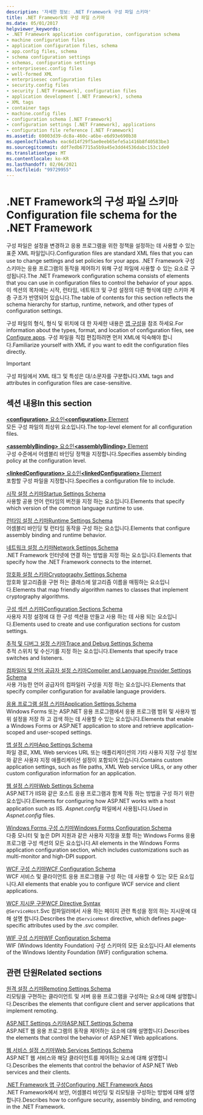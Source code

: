 ```yaml
---
description: '자세한 정보: .NET Framework 구성 파일 스키마'
title: .NET Framework의 구성 파일 스키마
ms.date: 05/01/2017
helpviewer_keywords:
- .NET Framework application configuration, configuration schema
- machine configuration files
- application configuration files, schema
- app.config files, schema
- schema configuration settings
- schemas, configuration settings
- enterprisesec.config files
- well-formed XML
- enterprisesec configuration files
- security.config files
- security [.NET Framework], configuration files
- application development [.NET Framework], schema
- XML tags
- container tags
- machine.config files
- configuration schema [.NET Framework]
- configuration settings [.NET Framework], applications
- configuration file reference [.NET Framework]
ms.assetid: 69003d39-dc8a-460c-a6be-e6d93e690b38
ms.openlocfilehash: eac6d14f29f5ae0eeb65efe5a1416b8f40583be3
ms.sourcegitcommit: ddf7edb67715a5b9a45e3dd44536dabc153c1de0
ms.translationtype: MT
ms.contentlocale: ko-KR
ms.lasthandoff: 02/06/2021
ms.locfileid: "99729955"
---
```

# <a name="configuration-file-schema-for-the-net-framework"></a><span data-ttu-id="925db-103">.NET Framework의 구성 파일 스키마</span><span class="sxs-lookup"><span data-stu-id="925db-103">Configuration file schema for the .NET Framework</span></span>

<span data-ttu-id="925db-104">구성 파일은 설정을 변경하고 응용 프로그램을 위한 정책을 설정하는 데 사용할 수 있는 표준 XML 파일입니다.</span><span class="sxs-lookup"><span data-stu-id="925db-104">Configuration files are standard XML files that you can use to change settings and set policies for your apps.</span></span> <span data-ttu-id="925db-105">.NET Framework 구성 스키마는 응용 프로그램의 동작을 제어하기 위해 구성 파일에 사용할 수 있는 요소로 구성됩니다.</span><span class="sxs-lookup"><span data-stu-id="925db-105">The .NET Framework configuration schema consists of elements that you can use in configuration files to control the behavior of your apps.</span></span> <span data-ttu-id="925db-106">이 섹션의 목차에는 시작, 런타임, 네트워크 및 구성 설정의 다른 형식에 대한 스키마 계층 구조가 반영되어 있습니다.</span><span class="sxs-lookup"><span data-stu-id="925db-106">The table of contents for this section reflects the schema hierarchy for startup, runtime, network, and other types of configuration settings.</span></span>

<span data-ttu-id="925db-107">구성 파일의 형식, 형식 및 위치에 대 한 자세한 내용은 [앱 구성](../index.md)을 참조 하세요.</span><span class="sxs-lookup"><span data-stu-id="925db-107">For information about the types, format, and location of configuration files, see [Configure apps](../index.md).</span></span> <span data-ttu-id="925db-108">구성 파일을 직접 편집하려면 먼저 XML에 익숙해야 합니다.</span><span class="sxs-lookup"><span data-stu-id="925db-108">Familiarize yourself with XML if you want to edit the configuration files directly.</span></span>

> [!IMPORTANT]
> <span data-ttu-id="925db-109">구성 파일에서 XML 태그 및 특성은 대/소문자를 구분합니다.</span><span class="sxs-lookup"><span data-stu-id="925db-109">XML tags and attributes in configuration files are case-sensitive.</span></span>

## <a name="in-this-section"></a><span data-ttu-id="925db-110">섹션 내용</span><span class="sxs-lookup"><span data-stu-id="925db-110">In this section</span></span>

<span data-ttu-id="925db-111">[**\<configuration>** 요소인](configuration-element.md)</span><span class="sxs-lookup"><span data-stu-id="925db-111">[**\<configuration>** Element](configuration-element.md)</span></span>\
<span data-ttu-id="925db-112">모든 구성 파일의 최상위 요소입니다.</span><span class="sxs-lookup"><span data-stu-id="925db-112">The top-level element for all configuration files.</span></span>

<span data-ttu-id="925db-113">[**\<assemblyBinding>** 요소인](assemblybinding-element-for-configuration.md)</span><span class="sxs-lookup"><span data-stu-id="925db-113">[**\<assemblyBinding>** Element](assemblybinding-element-for-configuration.md)</span></span>\
<span data-ttu-id="925db-114">구성 수준에서 어셈블리 바인딩 정책을 지정합니다.</span><span class="sxs-lookup"><span data-stu-id="925db-114">Specifies assembly binding policy at the configuration level.</span></span>

<span data-ttu-id="925db-115">[**\<linkedConfiguration>** 요소인](linkedconfiguration-element.md)</span><span class="sxs-lookup"><span data-stu-id="925db-115">[**\<linkedConfiguration>** Element](linkedconfiguration-element.md)</span></span>\
<span data-ttu-id="925db-116">포함할 구성 파일을 지정합니다.</span><span class="sxs-lookup"><span data-stu-id="925db-116">Specifies a configuration file to include.</span></span>

<span data-ttu-id="925db-117">[시작 설정 스키마](./startup/index.md)</span><span class="sxs-lookup"><span data-stu-id="925db-117">[Startup Settings Schema](./startup/index.md)</span></span>\
<span data-ttu-id="925db-118">사용할 공용 언어 런타임의 버전을 지정 하는 요소입니다.</span><span class="sxs-lookup"><span data-stu-id="925db-118">Elements that specify which version of the common language runtime to use.</span></span>

<span data-ttu-id="925db-119">[런타임 설정 스키마](./runtime/index.md)</span><span class="sxs-lookup"><span data-stu-id="925db-119">[Runtime Settings Schema](./runtime/index.md)</span></span>\
<span data-ttu-id="925db-120">어셈블리 바인딩 및 런타임 동작을 구성 하는 요소입니다.</span><span class="sxs-lookup"><span data-stu-id="925db-120">Elements that configure assembly binding and runtime behavior.</span></span>

<span data-ttu-id="925db-121">[네트워크 설정 스키마](./network/index.md)</span><span class="sxs-lookup"><span data-stu-id="925db-121">[Network Settings Schema](./network/index.md)</span></span>\
<span data-ttu-id="925db-122">.NET Framework 인터넷에 연결 하는 방법을 지정 하는 요소입니다.</span><span class="sxs-lookup"><span data-stu-id="925db-122">Elements that specify how the .NET Framework connects to the internet.</span></span>

<span data-ttu-id="925db-123">[암호화 설정 스키마](./cryptography/index.md)</span><span class="sxs-lookup"><span data-stu-id="925db-123">[Cryptography Settings Schema](./cryptography/index.md)</span></span>\
<span data-ttu-id="925db-124">암호화 알고리즘을 구현 하는 클래스에 알고리즘 이름을 매핑하는 요소입니다.</span><span class="sxs-lookup"><span data-stu-id="925db-124">Elements that map friendly algorithm names to classes that implement cryptography algorithms.</span></span>

<span data-ttu-id="925db-125">[구성 섹션 스키마](configuration-sections-schema.md)</span><span class="sxs-lookup"><span data-stu-id="925db-125">[Configuration Sections Schema](configuration-sections-schema.md)</span></span>\
<span data-ttu-id="925db-126">사용자 지정 설정에 대 한 구성 섹션을 만들고 사용 하는 데 사용 되는 요소입니다.</span><span class="sxs-lookup"><span data-stu-id="925db-126">Elements used to create and use configuration sections for custom settings.</span></span>

<span data-ttu-id="925db-127">[추적 및 디버그 설정 스키마](./trace-debug/index.md)</span><span class="sxs-lookup"><span data-stu-id="925db-127">[Trace and Debug Settings Schema](./trace-debug/index.md)</span></span>\
<span data-ttu-id="925db-128">추적 스위치 및 수신기를 지정 하는 요소입니다.</span><span class="sxs-lookup"><span data-stu-id="925db-128">Elements that specify trace switches and listeners.</span></span>

<span data-ttu-id="925db-129">[컴파일러 및 언어 공급자 설정 스키마](./compiler/index.md)</span><span class="sxs-lookup"><span data-stu-id="925db-129">[Compiler and Language Provider Settings Schema](./compiler/index.md)</span></span>\
<span data-ttu-id="925db-130">사용 가능한 언어 공급자의 컴파일러 구성을 지정 하는 요소입니다.</span><span class="sxs-lookup"><span data-stu-id="925db-130">Elements that specify compiler configuration for available language providers.</span></span>

<span data-ttu-id="925db-131">[응용 프로그램 설정 스키마](application-settings-schema.md)</span><span class="sxs-lookup"><span data-stu-id="925db-131">[Application Settings Schema](application-settings-schema.md)</span></span>\
<span data-ttu-id="925db-132">Windows Forms 또는 ASP.NET 응용 프로그램에서 응용 프로그램 범위 및 사용자 범위 설정을 저장 하 고 검색 하는 데 사용할 수 있는 요소입니다.</span><span class="sxs-lookup"><span data-stu-id="925db-132">Elements that enable a Windows Forms or ASP.NET application to store and retrieve application-scoped and user-scoped settings.</span></span>

<span data-ttu-id="925db-133">[앱 설정 스키마](./appsettings/index.md)</span><span class="sxs-lookup"><span data-stu-id="925db-133">[App Settings Schema](./appsettings/index.md)</span></span>\
<span data-ttu-id="925db-134">파일 경로, XML Web services URL 또는 애플리케이션의 기타 사용자 지정 구성 정보와 같은 사용자 지정 애플리케이션 설정이 포함되어 있습니다.</span><span class="sxs-lookup"><span data-stu-id="925db-134">Contains custom application settings, such as file paths, XML Web service URLs, or any other custom configuration information for an application.</span></span>

<span data-ttu-id="925db-135">[웹 설정 스키마](./web/index.md)</span><span class="sxs-lookup"><span data-stu-id="925db-135">[Web Settings Schema](./web/index.md)</span></span>\
<span data-ttu-id="925db-136">ASP.NET가 IIS와 같은 호스트 응용 프로그램과 함께 작동 하는 방법을 구성 하기 위한 요소입니다.</span><span class="sxs-lookup"><span data-stu-id="925db-136">Elements for configuring how ASP.NET works with a host application such as IIS.</span></span> <span data-ttu-id="925db-137">*Aspnet.config* 파일에서 사용됩니다.</span><span class="sxs-lookup"><span data-stu-id="925db-137">Used in *Aspnet.config* files.</span></span>

<span data-ttu-id="925db-138">[Windows Forms 구성 스키마](winforms/index.md)</span><span class="sxs-lookup"><span data-stu-id="925db-138">[Windows Forms Configuration Schema](winforms/index.md)</span></span>\
<span data-ttu-id="925db-139">다중 모니터 및 높은 DPI 지원과 같은 사용자 지정을 포함 하는 Windows Forms 응용 프로그램 구성 섹션의 모든 요소입니다.</span><span class="sxs-lookup"><span data-stu-id="925db-139">All elements in the Windows Forms application configuration section, which includes customizations such as multi-monitor and high-DPI support.</span></span>

<span data-ttu-id="925db-140">[WCF 구성 스키마](./wcf/index.md)</span><span class="sxs-lookup"><span data-stu-id="925db-140">[WCF Configuration Schema](./wcf/index.md)</span></span>\
<span data-ttu-id="925db-141">WCF 서비스 및 클라이언트 응용 프로그램을 구성 하는 데 사용할 수 있는 모든 요소입니다.</span><span class="sxs-lookup"><span data-stu-id="925db-141">All elements that enable you to configure WCF service and client applications.</span></span>

<span data-ttu-id="925db-142">[WCF 지시문 구문](./wcf-directive/index.md)</span><span class="sxs-lookup"><span data-stu-id="925db-142">[WCF Directive Syntax](./wcf-directive/index.md)</span></span>\
<span data-ttu-id="925db-143">`@ServiceHost`.Svc 컴파일러에서 사용 하는 페이지 관련 특성을 정의 하는 지시문에 대해 설명 합니다.</span><span class="sxs-lookup"><span data-stu-id="925db-143">Describes the `@ServiceHost` directive, which defines page-specific attributes used by the .svc compiler.</span></span>

<span data-ttu-id="925db-144">[WIF 구성 스키마](windows-identity-foundation/index.md)</span><span class="sxs-lookup"><span data-stu-id="925db-144">[WIF Configuration Schema](windows-identity-foundation/index.md)</span></span>\
<span data-ttu-id="925db-145">WIF (Windows Identity Foundation) 구성 스키마의 모든 요소입니다.</span><span class="sxs-lookup"><span data-stu-id="925db-145">All elements of the Windows Identity Foundation (WIF) configuration schema.</span></span>

## <a name="related-sections"></a><span data-ttu-id="925db-146">관련 단원</span><span class="sxs-lookup"><span data-stu-id="925db-146">Related sections</span></span>

<span data-ttu-id="925db-147">[원격 설정 스키마](/previous-versions/dotnet/netframework-4.0/z415cf9a(v=vs.100))</span><span class="sxs-lookup"><span data-stu-id="925db-147">[Remoting Settings Schema](/previous-versions/dotnet/netframework-4.0/z415cf9a(v=vs.100))</span></span>\
<span data-ttu-id="925db-148">리모팅을 구현하는 클라이언트 및 서버 응용 프로그램을 구성하는 요소에 대해 설명합니다.</span><span class="sxs-lookup"><span data-stu-id="925db-148">Describes the elements that configure client and server applications that implement remoting.</span></span>

<span data-ttu-id="925db-149">[ASP.NET Settings 스키마](/previous-versions/dotnet/netframework-4.0/b5ysx397(v=vs.100))</span><span class="sxs-lookup"><span data-stu-id="925db-149">[ASP.NET Settings Schema](/previous-versions/dotnet/netframework-4.0/b5ysx397(v=vs.100))</span></span>\
<span data-ttu-id="925db-150">ASP.NET 웹 응용 프로그램의 동작을 제어하는 요소에 대해 설명합니다.</span><span class="sxs-lookup"><span data-stu-id="925db-150">Describes the elements that control the behavior of ASP.NET Web applications.</span></span>

<span data-ttu-id="925db-151">[웹 서비스 설정 스키마](/previous-versions/dotnet/netframework-4.0/cctwteet(v=vs.100))</span><span class="sxs-lookup"><span data-stu-id="925db-151">[Web Services Settings Schema](/previous-versions/dotnet/netframework-4.0/cctwteet(v=vs.100))</span></span>\
<span data-ttu-id="925db-152">ASP.NET 웹 서비스와 해당 클라이언트를 제어하는 요소에 대해 설명합니다.</span><span class="sxs-lookup"><span data-stu-id="925db-152">Describes the elements that control the behavior of ASP.NET Web services and their clients.</span></span>

<span data-ttu-id="925db-153">[.NET Framework 앱 구성](/previous-versions/dotnet/netframework-4.0/kza1yk3a(v=vs.100))</span><span class="sxs-lookup"><span data-stu-id="925db-153">[Configuring .NET Framework Apps](/previous-versions/dotnet/netframework-4.0/kza1yk3a(v=vs.100))</span></span>\
<span data-ttu-id="925db-154">.NET Framework에서 보안, 어셈블리 바인딩 및 리모팅을 구성하는 방법에 대해 설명합니다.</span><span class="sxs-lookup"><span data-stu-id="925db-154">Describes how to configure security, assembly binding, and remoting in the .NET Framework.</span></span>
